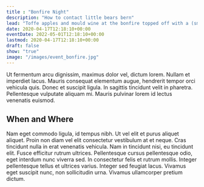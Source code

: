 ```yaml
---
title : "Bonfire Night"
description: "How to contact little bears bern"
lead: "Toffe apples and mould wine at the bonfire topped off with a (small) fireworks display."
date: 2020-04-17T12:18:10+00:00
eventDate: 2022-05-01T12:18:10+00:00
lastmod: 2020-04-17T12:18:10+00:00
draft: false
show: "true"
image: "/images/event_bonfire.jpg"
---
```


Ut fermentum arcu dignissim, maximus dolor vel, dictum lorem. Nullam et imperdiet lacus. Mauris consequat elementum augue, hendrerit tempor orci vehicula quis. Donec et suscipit ligula. In sagittis tincidunt velit in pharetra. Pellentesque vulputate aliquam mi. Mauris pulvinar lorem id lectus venenatis euismod.


## When and Where

Nam eget commodo ligula, id tempus nibh. Ut vel elit et purus aliquet aliquet. Proin non diam vel elit consectetur vestibulum at et neque. Cras tincidunt nulla in erat venenatis vehicula. Nam in tincidunt nisi, eu tincidunt elit. Fusce efficitur rutrum ultrices. Pellentesque cursus pellentesque odio, eget interdum nunc viverra sed. In consectetur felis et rutrum mollis. Integer pellentesque tellus et ultrices varius. Integer sed feugiat lacus. Vivamus eget suscipit nunc, non sollicitudin urna. Vivamus ullamcorper pretium dictum.